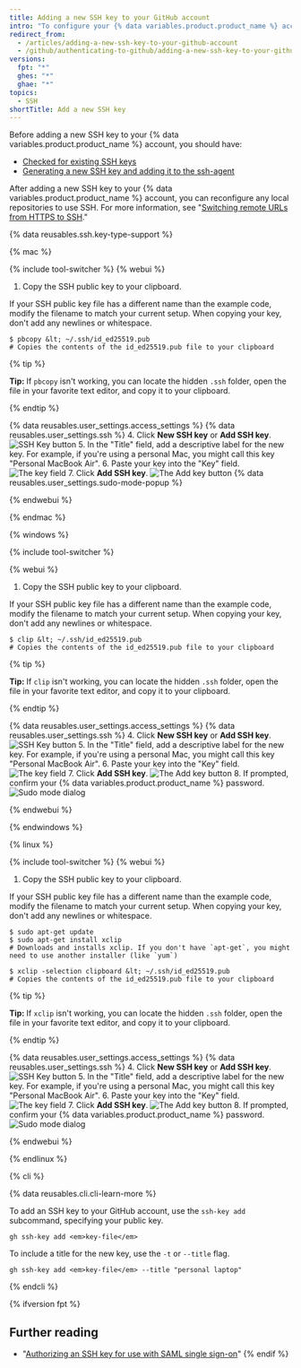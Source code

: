 ```yaml
---
title: Adding a new SSH key to your GitHub account
intro: "To configure your {% data variables.product.product_name %} account to use your new (or existing) SSH key, you'll also need to add it to your {% data variables.product.product_name %} account."
redirect_from:
  - /articles/adding-a-new-ssh-key-to-your-github-account
  - /github/authenticating-to-github/adding-a-new-ssh-key-to-your-github-account
versions:
  fpt: "*"
  ghes: "*"
  ghae: "*"
topics:
  - SSH
shortTitle: Add a new SSH key
---
```


Before adding a new SSH key to your {% data variables.product.product_name %} account, you should have:

- [Checked for existing SSH keys](/articles/checking-for-existing-ssh-keys)
- [Generating a new SSH key and adding it to the ssh-agent](/articles/generating-a-new-ssh-key-and-adding-it-to-the-ssh-agent)

After adding a new SSH key to your {% data variables.product.product_name %} account, you can reconfigure any local repositories to use SSH. For more information, see "[Switching remote URLs from HTTPS to SSH](/github/getting-started-with-github/managing-remote-repositories/#switching-remote-urls-from-https-to-ssh)."

{% data reusables.ssh.key-type-support %}

{% mac %}

{% include tool-switcher %}
{% webui %}

1. Copy the SSH public key to your clipboard.

If your SSH public key file has a different name than the example code, modify the filename to match your current setup. When copying your key, don't add any newlines or whitespace.

```shell
$ pbcopy &lt; ~/.ssh/id_ed25519.pub
# Copies the contents of the id_ed25519.pub file to your clipboard
```

{% tip %}

**Tip:** If `pbcopy` isn't working, you can locate the hidden `.ssh` folder, open the file in your favorite text editor, and copy it to your clipboard.

{% endtip %}

{% data reusables.user_settings.access_settings %}
{% data reusables.user_settings.ssh %} 4. Click **New SSH key** or **Add SSH key**.
![SSH Key button](/assets/images/help/settings/ssh-add-ssh-key.png) 5. In the "Title" field, add a descriptive label for the new key. For example, if you're using a personal Mac, you might call this key "Personal MacBook Air". 6. Paste your key into the "Key" field.
![The key field](/assets/images/help/settings/ssh-key-paste.png) 7. Click **Add SSH key**.
![The Add key button](/assets/images/help/settings/ssh-add-key.png)
{% data reusables.user_settings.sudo-mode-popup %}

{% endwebui %}

{% endmac %}

{% windows %}

{% include tool-switcher %}

{% webui %}

1. Copy the SSH public key to your clipboard.

If your SSH public key file has a different name than the example code, modify the filename to match your current setup. When copying your key, don't add any newlines or whitespace.

```shell
$ clip &lt; ~/.ssh/id_ed25519.pub
# Copies the contents of the id_ed25519.pub file to your clipboard
```

{% tip %}

**Tip:** If `clip` isn't working, you can locate the hidden `.ssh` folder, open the file in your favorite text editor, and copy it to your clipboard.

{% endtip %}

{% data reusables.user_settings.access_settings %}
{% data reusables.user_settings.ssh %} 4. Click **New SSH key** or **Add SSH key**.
![SSH Key button](/assets/images/help/settings/ssh-add-ssh-key.png) 5. In the "Title" field, add a descriptive label for the new key. For example, if you're using a personal Mac, you might call this key "Personal MacBook Air". 6. Paste your key into the "Key" field.
![The key field](/assets/images/help/settings/ssh-key-paste.png) 7. Click **Add SSH key**.
![The Add key button](/assets/images/help/settings/ssh-add-key.png) 8. If prompted, confirm your {% data variables.product.product_name %} password.
![Sudo mode dialog](/assets/images/help/settings/sudo_mode_popup.png)

{% endwebui %}

{% endwindows %}

{% linux %}

{% include tool-switcher %}
{% webui %}

1. Copy the SSH public key to your clipboard.

If your SSH public key file has a different name than the example code, modify the filename to match your current setup. When copying your key, don't add any newlines or whitespace.

```shell
$ sudo apt-get update
$ sudo apt-get install xclip
# Downloads and installs xclip. If you don't have `apt-get`, you might need to use another installer (like `yum`)

$ xclip -selection clipboard &lt; ~/.ssh/id_ed25519.pub
# Copies the contents of the id_ed25519.pub file to your clipboard
```

{% tip %}

**Tip:** If `xclip` isn't working, you can locate the hidden `.ssh` folder, open the file in your favorite text editor, and copy it to your clipboard.

{% endtip %}

{% data reusables.user_settings.access_settings %}
{% data reusables.user_settings.ssh %} 4. Click **New SSH key** or **Add SSH key**.
![SSH Key button](/assets/images/help/settings/ssh-add-ssh-key.png) 5. In the "Title" field, add a descriptive label for the new key. For example, if you're using a personal Mac, you might call this key "Personal MacBook Air". 6. Paste your key into the "Key" field.
![The key field](/assets/images/help/settings/ssh-key-paste.png) 7. Click **Add SSH key**.
![The Add key button](/assets/images/help/settings/ssh-add-key.png) 8. If prompted, confirm your {% data variables.product.product_name %} password.
![Sudo mode dialog](/assets/images/help/settings/sudo_mode_popup.png)

{% endwebui %}

{% endlinux %}

{% cli %}

{% data reusables.cli.cli-learn-more %}

To add an SSH key to your GitHub account, use the `ssh-key add` subcommand, specifying your public key.

```shell
gh ssh-key add <em>key-file</em>
```

To include a title for the new key, use the `-t` or `--title` flag.

```shell
gh ssh-key add <em>key-file</em> --title "personal laptop"
```

{% endcli %}

{% ifversion fpt %}

## Further reading

- "[Authorizing an SSH key for use with SAML single sign-on](/articles/authorizing-an-ssh-key-for-use-with-saml-single-sign-on)"
  {% endif %}
